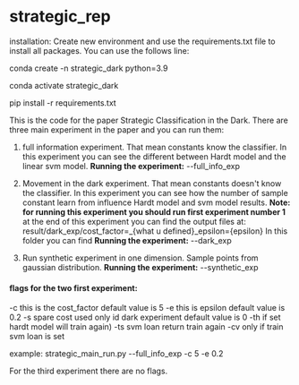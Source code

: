 # strategic_rep
installation:
Create new environment and use the requirements.txt file to install all packages.
You can use the follows line:
  
  conda create -n strategic_dark python=3.9
  
  conda activate strategic_dark
  
  pip install -r requirements.txt

This is the code for the paper Strategic Classification in the Dark.
There are three main experiment in the paper and you can run them:
1) full information experiment. That mean constants know the classifier. In this experiment you can see the
different between Hardt model and the linear svm model.
**Running the experiment:**
--full_info_exp

2) Movement in the dark experiment. That mean constants doesn't know the classifier. In this experiment you 
can see how the number of sample constant learn from influence Hardt model and svm model results.
**Note: for running this experiment you should run first experiment number 1**
at the end of this experiment you can find the output files at:
 result/dark_exp/cost_factor=_{what u defined}_epsilon={epsilon}
 In this folder you can find
**Running the experiment:**
--dark_exp

3) Run synthetic experiment in one dimension. Sample points from gaussian distribution.
 **Running the experiment:**
 --synthetic_exp

#### **flags for the two first experiment:**
 -c this is the cost_factor default value is 5
 -e this is epsilon default value is 0.2
 -s spare cost used only id dark experiment default value is 0
 -th if set hardt model will train again)
 -ts svm loan return train again
 -cv only if train svm loan is set
 
 example: strategic_main_run.py --full_info_exp -c 5 -e 0.2
 
 For the third experiment there are no flags.
